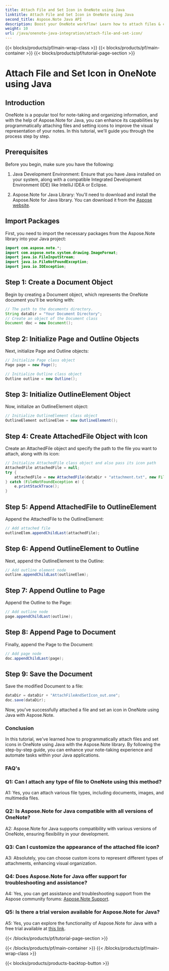 ```yaml
---
title: Attach File and Set Icon in OneNote using Java
linktitle: Attach File and Set Icon in OneNote using Java
second_title: Aspose.Note Java API
description: Boost your OneNote workflow! Learn how to attach files & customize icons programmatically in Java with Aspose.Note. Easy steps & code included! #OneNote #Java #Aspose
weight: 10
url: /java/onenote-java-integration/attach-file-and-set-icon/
---
```


{{< blocks/products/pf/main-wrap-class >}}
{{< blocks/products/pf/main-container >}}
{{< blocks/products/pf/tutorial-page-section >}}

# Attach File and Set Icon in OneNote using Java

## Introduction

OneNote is a popular tool for note-taking and organizing information, and with the help of Aspose.Note for Java, you can enhance its capabilities by programmatically attaching files and setting icons to improve the visual representation of your notes. In this tutorial, we'll guide you through the process step by step.

## Prerequisites

Before you begin, make sure you have the following:

1. Java Development Environment: Ensure that you have Java installed on your system, along with a compatible Integrated Development Environment (IDE) like IntelliJ IDEA or Eclipse.
   
2. Aspose.Note for Java Library: You'll need to download and install the Aspose.Note for Java library. You can download it from the [Aspose website](https://releases.aspose.com/note/java/).

## Import Packages

First, you need to import the necessary packages from the Aspose.Note library into your Java project:

```java
import com.aspose.note.*;
import com.aspose.note.system.drawing.ImageFormat;
import java.io.FileInputStream;
import java.io.FileNotFoundException;
import java.io.IOException;
```

## Step 1: Create a Document Object

Begin by creating a Document object, which represents the OneNote document you'll be working with:

```java
// The path to the documents directory.
String dataDir = "Your Document Directory";
// Create an object of the Document class
Document doc = new Document();
```

## Step 2: Initialize Page and Outline Objects

Next, initialize Page and Outline objects:

```java
// Initialize Page class object
Page page = new Page();

// Initialize Outline class object
Outline outline = new Outline();
```

## Step 3: Initialize OutlineElement Object

Now, initialize an OutlineElement object:

```java
// Initialize OutlineElement class object
OutlineElement outlineElem = new OutlineElement();
```

## Step 4: Create AttachedFile Object with Icon

Create an AttachedFile object and specify the path to the file you want to attach, along with its icon:

```java
// Initialize AttachedFile class object and also pass its icon path
AttachedFile attachedFile = null;
try {
    attachedFile = new AttachedFile(dataDir + "attachment.txt", new FileInputStream(dataDir  + "icon.jpg"), ImageFormat.getJpeg());
} catch (FileNotFoundException e) {
    e.printStackTrace();
}
```

## Step 5: Append AttachedFile to OutlineElement

Append the AttachedFile to the OutlineElement:

```java
// Add attached file
outlineElem.appendChildLast(attachedFile);
```

## Step 6: Append OutlineElement to Outline

Next, append the OutlineElement to the Outline:

```java
// Add outline element node
outline.appendChildLast(outlineElem);
```

## Step 7: Append Outline to Page

Append the Outline to the Page:

```java
// Add outline node
page.appendChildLast(outline);
```

## Step 8: Append Page to Document

Finally, append the Page to the Document:

```java
// Add page node
doc.appendChildLast(page);
```

## Step 9: Save the Document

Save the modified Document to a file:

```java
dataDir = dataDir + "AttachFileAndSetIcon_out.one";
doc.save(dataDir);
```

Now, you've successfully attached a file and set an icon in OneNote using Java with Aspose.Note.

### Conclusion

In this tutorial, we've learned how to programmatically attach files and set icons in OneNote using Java with the Aspose.Note library. By following the step-by-step guide, you can enhance your note-taking experience and automate tasks within your Java applications.

### FAQ's

### Q1: Can I attach any type of file to OneNote using this method?

A1: Yes, you can attach various file types, including documents, images, and multimedia files.

### Q2: Is Aspose.Note for Java compatible with all versions of OneNote?

A2: Aspose.Note for Java supports compatibility with various versions of OneNote, ensuring flexibility in your development.

### Q3: Can I customize the appearance of the attached file icon?

A3: Absolutely, you can choose custom icons to represent different types of attachments, enhancing visual organization.

### Q4: Does Aspose.Note for Java offer support for troubleshooting and assistance?

A4: Yes, you can get assistance and troubleshooting support from the Aspose community forums: [Aspose.Note Support](https://forum.aspose.com/c/note/28).

### Q5: Is there a trial version available for Aspose.Note for Java?

A5: Yes, you can explore the functionality of Aspose.Note for Java with a free trial available at [this link](https://releases.aspose.com/).


{{< /blocks/products/pf/tutorial-page-section >}}

{{< /blocks/products/pf/main-container >}}
{{< /blocks/products/pf/main-wrap-class >}}

{{< blocks/products/products-backtop-button >}}
